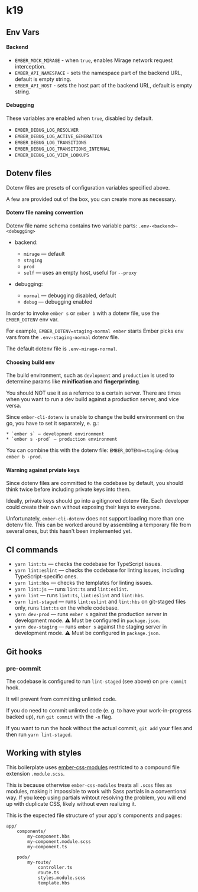 # k19

## Env Vars

#### Backend

* `EMBER_MOCK_MIRAGE` - when `true`, enables Mirage network request interception.
* `EMBER_API_NAMESPACE` - sets the namespace part of the backend URL, default is empty string.
* `EMBER_API_HOST` - sets the host part of the backend URL, default is empty string.



#### Debugging

These variables are enabled when `true`, disabled by default.

* `EMBER_DEBUG_LOG_RESOLVER`
* `EMBER_DEBUG_LOG_ACTIVE_GENERATION`
* `EMBER_DEBUG_LOG_TRANSITIONS`
* `EMBER_DEBUG_LOG_TRANSITIONS_INTERNAL`
* `EMBER_DEBUG_LOG_VIEW_LOOKUPS`



## Dotenv files

Dotenv files are presets of configuration variables specified above.

A few are provided out of the box, you can create more as necessary.



#### Dotenv file naming convention

Dotenv file name schema contains two variable parts: `.env-<backend>-<debugging>`

* backend:
    * `mirage` — default
    * `staging`
    * `prod`
    * `self` — uses an empty host, useful for `--proxy`

* debugging:
    * `normal` — debugging disabled, default
    * `debug` — debugging enabled

In order to invoke `ember s` or `ember b` with a dotenv file, use the `EMBER_DOTENV` env var.

For example, `EMBER_DOTENV=staging-normal ember` starts Ember picks env vars from the `.env-staging-normal` dotenv file.

The default dotenv file is `.env-mirage-normal`.



#### Choosing build env

The build environment, such as `devlopment` and `production` is used to determine params like **minification** and **fingerprinting**.

You should NOT use it as a refernce to a certain server. There are times when you want to run a dev build against a production server, and vice versa.

Since `ember-cli-dotenv` is unable to change the build environment on the go, you have to set it separately, e. g.:

    * `ember s` — development environment
    * `ember s -prod` — production environment

You can combine this with the dotenv file: `EMBER_DOTENV=staging-debug ember b -prod`.



#### Warning against prviate keys

Since dotenv files are committed to the codebase by default, you should think twice before including private keys into them.

Ideally, private keys should go into a gitignored dotenv file. Each developer could create their own without exposing their keys to everyone.

Unfortunately, `ember-cli-dotenv` does not support loading more than one dotenv file. This can be worked around by assembling a temporary file from several ones, but this hasn't been implemented yet.



## CI commands

* `yarn lint:ts` — checks the codebase for TypeScript issues.
* `yarn lint:eslint` — checks the codebase for linting issues, including TypeScript-specific ones.
* `yarn lint:hbs` — checks the templates for linting issues.
* `yarn lint:js` — runs `lint:ts` and `lint:eslint`.
* `yarn lint` — runs `lint:ts`, `lint:eslint` and `lint:hbs`.
* `yarn lint-staged` — runs `lint:eslint` and `lint:hbs` on git-staged files only, runs `lint:ts` on the whole codebase.
* `yarn dev-prod` — runs `ember s` against the production server in development mode. ⚠ Must be configured in `package.json`.
* `yarn dev-staging` — runs `ember s` against the staging server in development mode. ⚠ Must be configured in `package.json`.



## Git hooks

### pre-commit

The codebase is configured to run `lint-staged` (see above) on `pre-commit` hook.

It will prevent from committing unlinted code.

If you do need to commit unlinted code (e. g. to have your work-in-progress backed up), run `git commit` with the `-n` flag.

If you want to run the hook without the actual commit, `git add` your files and then run `yarn lint-staged`.



## Working with styles

This boilerplate uses [ember-css-modules](https://github.com/salsify/ember-css-modules) restricted to a compound file extension `.module.scss`.

This is because otherwise `ember-css-modules` treats all `.scss` files as modules, making it impossible to work with Sass partials in a conventional way. If you keep using partials wihtout resolving the problem, you will end up with duplicate CSS, likely without even realizing it.

This is the expected file structure of your app's components and pages:

```
app/
    components/
        my-component.hbs
        my-component.module.scss
        my-component.ts
        
    pods/
        my-route/
            controller.ts
            route.ts
            styles.module.scss
            template.hbs
```
 
